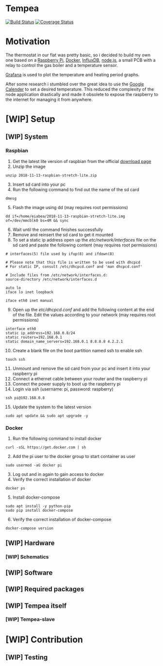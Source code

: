 # Tempea

[![Build Status](https://travis-ci.org/eiabea/tempea-api.svg?branch=master)](https://travis-ci.org/eiabea/tempea-api)
[![Coverage Status](https://coveralls.io/repos/github/eiabea/tempea-api/badge.svg?branch=master)](https://coveralls.io/github/eiabea/tempea-api?branch=master)

# Motivation

The thermostat in our flat was pretty basic, so i decided to build my own one based on a [Raspberry Pi](https://www.raspberrypi.org/), [Docker](https://www.docker.com/), [InfluxDB](https://www.influxdata.com/), [node.js](https://nodejs.org/en/), a small PCB with a relay to control the gas boiler and a temperature sensor.

[Grafana](https://grafana.com/) is used to plot the temperature and heating period graphs.

After some research i stumbled over the great idea to use the [Google Calender](https://calendar.google.com) to set a desired temperature. This reduced the complexity of the node application drastically and made it obsolete to expose the raspberry to the internet for managing it from anywhere. 


# [WIP] Setup

## [WIP] System

### Raspbian

1. Get the latest lite version of raspbian from the official [download page](https://www.raspberrypi.org/downloads/raspbian/)
2. Unzip the image
```
unzip 2018-11-13-raspbian-stretch-lite.zip
```
3. Insert sd card into your pc
4. Run the following command to find out the name of the sd card
```
dmesg
```
5. Flash the image using dd (may requires root permissions)
```
dd if=/home/eiabea/2018-11-13-raspbian-stretch-lite.img of=/dev/mmcblk0 bs=4M && sync
```
6. Wait until the command finishes successfully
7. Remove and reinsert the sd card to get it mounted
8. To set a static ip address open up the _etc/network/interfaces_ file on the sd card and paste the following content (may requires root permissions)
```
# interfaces(5) file used by ifup(8) and ifdown(8)

# Please note that this file is written to be used with dhcpcd
# For static IP, consult /etc/dhcpcd.conf and 'man dhcpcd.conf'

# Include files from /etc/network/interfaces.d:
source-directory /etc/network/interfaces.d

auto lo
iface lo inet loopback

iface eth0 inet manual
```
9. Open up the _etc/dhcpcd.conf_ and add the following content at the end of the file. Edit the values according to your network (may requires root permissions)
```
interface eth0
static ip_address=192.168.0.8/24
static routers=192.168.0.1
static domain_name_servers=192.168.0.1 8.8.8.8 4.2.2.1
```
10. Create a blank file on the boot partition named ssh to enable ssh
```
touch ssh
```
11. Unmount and remove the sd card from your pc and insert it into your raspberry pi
12. Connect a ethernet cable between your router and the raspberry pi
13. Connect the power supply to boot up the raspberry pi
14. Login via ssh (username: pi, password: raspberry)
```
ssh pi@192.168.0.8
```
15. Update the system to the latest version
```
sudo apt update && sudo apt upgrade -y
```

### Docker

1. Run the following command to install docker
```
curl -sSL https://get.docker.com | sh
```
2. Add the pi user to the docker group to start container as user
```
sudo usermod -aG docker pi
```
3. Log out and in again to gain access to docker
4. Verify the correct installation of docker
```
docker ps
```
5. Install docker-compose
```
sudo apt install -y python-pip
sudo pip install docker-compose
```
6. Verify the correct installation of docker-compose
```
docker-compose version
```

## [WIP] Hardware

### [WIP] Schematics

## [WIP] Software
## [WIP] Required packages

## [WIP] Tempea itself
### [WIP] Tempea-slave

# [WIP] Contribution
## [WIP] Testing